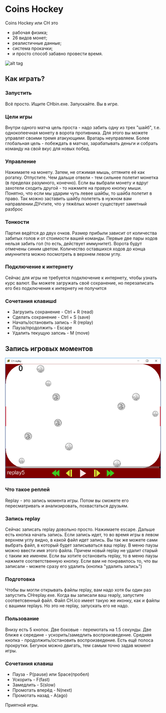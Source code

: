 ﻿# Coins Hockey
Coins Hockey или CH это
+ рабочая физика;
+ 26 видов монет;
+ реалистичные данные;
+ система прокачки;
+ и просто способ забавно провести время.


![alt tag](./readme_picture/screen.png)

## Как играть?
### Запустить
Всё просто. Ищите CHbin.exe. Запускайте. Вы в игре.

### Цели игры
Внутри одного матча цель проста - надо забить одну из трех "шайб", т.е. однокопеечная монету в ворота противника. Для этого вы можете управлят своими тремя атакующими. Вратарь неуправляем.
Более глобальная цель - побеждать в матчах, зарабатывать деньги и собрать команду на свой вкус для новых побед.

 ### Управление
Нажимаете на монету. Затем, не отжимая мышь, оттяните её как рогатку. Отпустите. Чем дальше отвели - тем сильнее полетит монетка (в пределах разумного, конечно). 
Если вы выбрали монету и вдруг захотели сходить другой - то нажмите на правую кнопку мыши. 
Понятно, что если мы ударим чуть левее шайбы, то шайба полетит в право. Так можно заставить шайбу полететь в нужном вам направлении.ДУчтите, что у тяжёлых монет существует заметный разброс

### Тонкости
Партия ведётся до двух очков.
Размер прибыли зависит от количества забитых голов и от стоимости вашей команды.
Первые две пары ходов нельзя забить гол (то есть, действует иммунитет). Ворота будут отмечены синим цветом.
Количество оставшихся ходов до конца имуннитета можно посмотреть в верхнем левом углу.

### Подключение к интернету
Сейчас для игры не требуется подключение к интернету, чтобы узнать курс валют. 
Вы можете загружать своё сохранение, но перезаписать его без подключения к интернету не получится

### Сочетания клавишd
+ Загрузить сохранение - Ctrl + R (read)
+ Сделать сохранение - Ctrl + S (save)
+ Начать/остановить запись - R (replay)
+ Пауза/продолжить - Escape
+ Удалить текущую запсиь - M (move)

## Запись игровых моментов


![alt tag](https://github.com/prifio/CHreplay/blob/master/readme_picture/screen.png)

### Что такое реплей
Replay - это запись момента игры. Потом вы сможете его пересматривать и анализировать, похвастаться друзьям.

### Запись replay
Сейчас записать replay довольно просто. Нажимаете escape. Дальше есть кнопка начать запись. Если запись идет, то во время игры в левом верхнем углу видно, в какой файл идет запись. Вы так же можете сами выбрать файл, в который будет записываться ваш replay. В меню паузы можно ввести имя этого файла. Причем новый replay не удалит старый с таким же именем. Если вы хотите остановить replay, то в меню паузы нажмите соответственную кнопку. Если вам не понравилось то, что вы записали - можете сразу его удалить (кнопка "удалить запись")

### Подготовка
Чтобы вы могли открывать файлы replay, вам надо хотя бы один раз запустить CHreplay.exe. Когда вы записали ваш reaply, запустите соответсвенный файл. Файл CH.ico имеет такую же иконку, как и файлы c вашими replays. Но это не replay, запускать его не надо.

### Пользование
Внизу есть 5 кнопок. Две боковые - перемотать на 1.5 секунды. Две ближе к середине - ускорить/замедлить воспроизведение. Средняя кнопка - продолжить/остановить воспроизведение. Есть ещё полоса прокрутки. Бегунок можно двигать, тем самым точно задав момент игры.

### Сочетания клавиш
+ Пауза - P(pause) или Space(пробел)
+ Ускорить - F(fast)
+ Замедлить - S(slow)
+ Промотать вперёд - N(next)
+ Промотать назад - A(ago)

Приятной игры.
